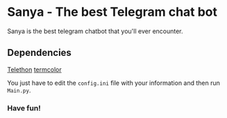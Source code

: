 # Sanya - The best Telegram chat bot

Sanya is the best telegram chatbot that you'll ever encounter.

## Dependencies

[Telethon](https://docs.telethon.dev/en/latest/)
[termcolor](https://pypi.org/project/termcolor/)

You just have to edit the `config.ini` file with your information and then run `Main.py`.

### Have fun!
